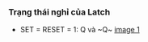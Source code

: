 ### Trạng thái nghỉ của Latch
- SET = RESET = 1: Q và ~Q~
[image 1](/images/NAND-gate-latch-resting-states)
